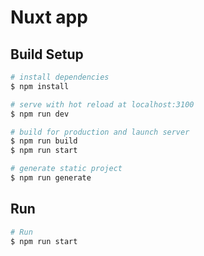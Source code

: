 # Nuxt app

## Build Setup

```bash
# install dependencies
$ npm install

# serve with hot reload at localhost:3100
$ npm run dev

# build for production and launch server
$ npm run build
$ npm run start

# generate static project
$ npm run generate
```

## Run
```bash
# Run 
$ npm run start
```

